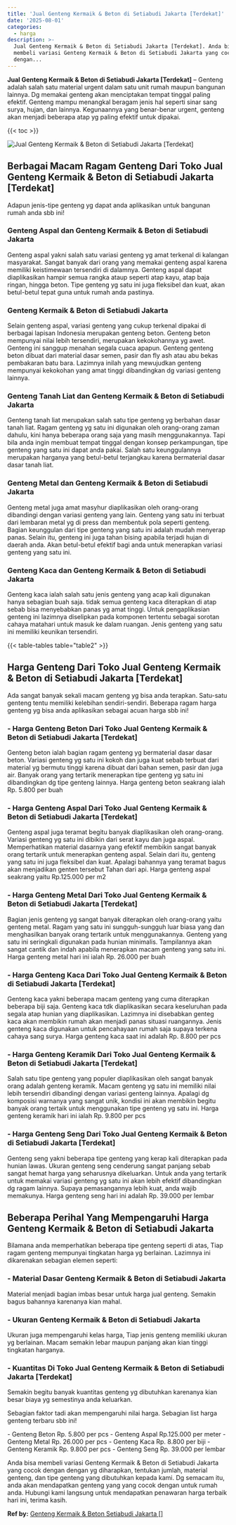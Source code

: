 ```yaml
---
title: 'Jual Genteng Kermaik & Beton di Setiabudi Jakarta [Terdekat]'
date: '2025-08-01'
categories:
  - harga
description: >-
  Jual Genteng Kermaik & Beton di Setiabudi Jakarta [Terdekat]. Anda bisa
  membeli variasi Genteng Kermaik & Beton di Setiabudi Jakarta yang cocok dengan
  dengan...
---
```


**Jual Genteng Kermaik & Beton di Setiabudi Jakarta \[Terdekat\]** – Genteng adalah salah satu material urgent dalam satu unit rumah maupun bangunan lainnya. Dg memakai genteng akan menciptakan tempat tinggal paling efektif. Genteng mampu menangkal beragam jenis hal seperti sinar sang surya, hujan, dan lainnya. Kegunaannya yang benar-benar urgent, genteng akan menjadi beberapa atap yg paling efektif untuk dipakai.

{{< toc >}}

![Jual Genteng Kermaik & Beton di Setiabudi Jakarta [Terdekat]](/images/genteng-minimalis-murah20.png)

## Berbagai Macam Ragam Genteng Dari Toko Jual Genteng Kermaik & Beton di Setiabudi Jakarta \[Terdekat\]

Adapun jenis-tipe genteng yg dapat anda aplikasikan untuk bangunan rumah anda sbb ini!

### Genteng Aspal dan Genteng Kermaik & Beton di Setiabudi Jakarta

Genteng aspal yakni salah satu variasi genteng yg amat terkenal di kalangan masyarakat. Sangat banyak dari orang yang memakai genteng aspal karena memiliki keistimewaan tersendiri di dalamnya. Genteng aspal dapat diaplikasikan hampir semua rangka ataup seperti atap kayu, atap baja ringan, hingga beton. Tipe genteng yg satu ini juga fleksibel dan kuat, akan betul-betul tepat guna untuk rumah anda pastinya.

### Genteng Kermaik & Beton di Setiabudi Jakarta

Selain genteng aspal, variasi genteng yang cukup terkenal dipakai di berbagai lapisan Indonesia merupakan genteng beton. Genteng beton mempunyai nilai lebih tersendiri, merupakan kekokohannya yg awet. Genteng ini sanggup menahan segala cuaca apapun. Genteng genteng beton dibuat dari material dasar semen, pasir dan fly ash atau abu bekas pembakaran batu bara. Lazimnya inilah yang mewujudkan genteng mempunyai kekokohan yang amat tinggi dibandingkan dg variasi genteng lainnya.

### Genteng Tanah Liat dan Genteng Kermaik & Beton di Setiabudi Jakarta

Genteng tanah liat merupakan salah satu tipe genteng yg berbahan dasar tanah liat. Ragam genteng yg satu ini digunakan oleh orang-orang zaman dahulu, kini hanya beberapa orang saja yang masih menggunakannya. Tapi bila anda ingin membuat tempat tinggal dengan konsep perkampungan, tipe genteng yang satu ini dapat anda pakai. Salah satu keunggulannya merupakan harganya yang betul-betul terjangkau karena bermaterial dasar dasar tanah liat.

### Genteng Metal dan Genteng Kermaik & Beton di Setiabudi Jakarta

Genteng metal juga amat masyhur diaplikasikan oleh orang-orang dibandingi dengan variasi genteng yang lain. Genteng yang satu ini terbuat dari lembaran metal yg di press dan membentuk pola seperti genteng. Bagian keunggulan dari tipe genteng yang satu ini adalah mudah menyerap panas. Selain itu, genteng ini juga tahan bising apabila terjadi hujan di daerah anda. Akan betul-betul efektif bagi anda untuk menerapkan variasi genteng yang satu ini.

### Genteng Kaca dan Genteng Kermaik & Beton di Setiabudi Jakarta

Genteng kaca ialah salah satu jenis genteng yang acap kali digunakan hanya sebagian buah saja. tidak semua genteng kaca diterapkan di atap sebab bisa menyebabkan panas yg amat tinggi. Untuk pengaplikasian genteng ini lazimnya diselipkan pada komponen tertentu sebagai sorotan cahaya matahari untuk masuk ke dalam ruangan. Jenis genteng yang satu ini memiliki keunikan tersendiri.

{{< table-tables table="table2" >}}

## Harga Genteng Dari Toko Jual Genteng Kermaik & Beton di Setiabudi Jakarta \[Terdekat\]

Ada sangat banyak sekali macam genteng yg bisa anda terapkan. Satu-satu genteng tentu memiliki kelebihan sendiri-sendiri. Beberapa ragam harga genteng yg bisa anda aplikasikan sebagai acuan harga sbb ini!

### \- Harga Genteng Beton Dari Toko Jual Genteng Kermaik & Beton di Setiabudi Jakarta \[Terdekat\]

Genteng beton ialah bagian ragam genteng yg bermaterial dasar dasar beton. Variasi genteng yg satu ini kokoh dan juga kuat sebab terbuat dari material yg bermutu tinggi karena dibuat dari bahan semen, pasir dan juga air. Banyak orang yang tertarik menerapkan tipe genteng yg satu ini dibandingkan dg tipe genteng lainnya. Harga genteng beton seakrang ialah Rp. 5.800 per buah

### \- Harga Genteng Aspal Dari Toko Jual Genteng Kermaik & Beton di Setiabudi Jakarta \[Terdekat\]

Genteng aspal juga teramat begitu banyak diaplikasikan oleh orang-orang. Variasi genteng yg satu ini dibikin dari serat kayu dan juga aspal. Memperhatikan material dasarnya yang efektif membikin sangat banyak orang tertarik untuk menerapkan genteng aspal. Selain dari itu, genteng yang satu ini juga fleksibel dan kuat. Apalagi bahannya yang teramat bagus akan menjadikan genten tersebut Tahan dari api. Harga genteng aspal seakrang yaitu Rp.125.000 per m2

### \- Harga Genteng Metal Dari Toko Jual Genteng Kermaik & Beton di Setiabudi Jakarta \[Terdekat\]

Bagian jenis genteng yg sangat banyak diterapkan oleh orang-orang yaitu genteng metal. Ragam yang satu ini sungguh-sungguh luar biasa yang dan menghasilkan banyak orang tertarik untuk menggunakannya. Genteng yang satu ini seringkali digunakan pada hunian minimalis. Tampilannya akan sangat cantik dan indah apabila menerapkan macam genteng yang satu ini. Harga genteng metal hari ini ialah Rp. 26.000 per buah

### \- Harga Genteng Kaca Dari Toko Jual Genteng Kermaik & Beton di Setiabudi Jakarta \[Terdekat\]

Genteng kaca yakni beberapa macam genteng yang cuma diterapkan beberapa biji saja. Genteng kaca tdk diaplikasikan secara keseluruhan pada segala atap hunian yang diaplikasikan. Lazimnya ini disebabkan genteg kaca akan membikin rumah akan menjadi panas situasi ruangannya. Jenis genteng kaca digunakan untuk pencahayaan rumah saja supaya terkena cahaya sang surya. Harga genteng kaca saat ini adalah Rp. 8.800 per pcs

### \- Harga Genteng Keramik Dari Toko Jual Genteng Kermaik & Beton di Setiabudi Jakarta \[Terdekat\]

Salah satu tipe genteng yang populer diaplikasikan oleh sangat banyak orang adalah genteng keramik. Macam genteng yg satu ini memiliki nilai lebih tersendiri dibandingi dengan variasi genteng lainnya. Apalagi dg komposisi warnanya yang sangat unik, kondisi ini akan membikin begitu banyak orang tertaik untuk menggunakan tipe genteng yg satu ini. Harga genteng keramik hari ini ialah Rp. 9.800 per pcs

### \- Harga Genteng Seng Dari Toko Jual Genteng Kermaik & Beton di Setiabudi Jakarta \[Terdekat\]

Genteng seng yakni beberapa tipe genteng yang kerap kali diterapkan pada hunian lawas. Ukuran genteng seng cenderung sangat panjang sebab sangat hemat harga yang seharusnya dikeluarkan. Untuk anda yang tertarik untuk memakai variasi genteng yg satu ini akan lebih efektif dibandingkan dg ragam lainnya. Supaya pemasangannya lebih kuat, anda wajib memakunya. Harga genteng seng hari ini adalah Rp. 39.000 per lembar

## Beberapa Perihal Yang Mempengaruhi Harga Genteng Kermaik & Beton di Setiabudi Jakarta

Bilamana anda memperhatikan beberapa tipe genteng seperti di atas, Tiap ragam genteng mempunyai tingkatan harga yg berlainan. Lazimnya ini dikarenakan sebagian elemen seperti:

### \- Material Dasar Genteng Kermaik & Beton di Setiabudi Jakarta

Material menjadi bagian imbas besar untuk harga jual genteng. Semakin bagus bahannya karenanya kian mahal.

### \- Ukuran Genteng Kermaik & Beton di Setiabudi Jakarta

Ukuran juga mempengaruhi kelas harga, Tiap jenis genteng memiliki ukuran yg berlainan. Macam semakin lebar maupun panjang akan kian tinggi tingkatan harganya.

### \- Kuantitas Di Toko Jual Genteng Kermaik & Beton di Setiabudi Jakarta \[Terdekat\]

Semakin begitu banyak kuantitas genteng yg dibutuhkan karenanya kian besar biaya yg semestinya anda keluarkan.

Sebagian faktor tadi akan mempengaruhi nilai harga. Sebagian list harga genteng terbaru sbb ini!

\- Genteng Beton Rp. 5.800 per pcs - Genteng Aspal Rp.125.000 per meter - Genteng Metal Rp. 26.000 per pcs - Genteng Kaca Rp. 8.800 per biji - Genteng Keramik Rp. 9.800 per pcs - Genteng Seng Rp. 39.000 per lembar

Anda bisa membeli variasi Genteng Kermaik & Beton di Setiabudi Jakarta yang cocok dengan dengan yg diharapkan, tentukan jumlah, material genteng, dan tipe genteng yang dibutuhkan kepada kami. Dg semacam itu, anda akan mendapatkan genteng yang yang cocok dengan untuk rumah anda. Hubungi kami langsung untuk mendapatkan penawaran harga terbaik hari ini, terima kasih.

**Ref by:**  [Genteng Kermaik & Beton  Setiabudi Jakarta []](https://id.wikipedia.org/wiki/Genteng)
